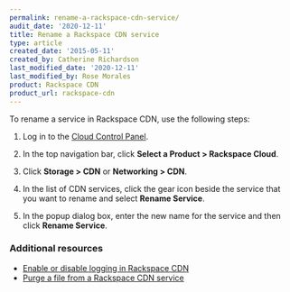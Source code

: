 ```yaml
---
permalink: rename-a-rackspace-cdn-service/
audit_date: '2020-12-11'
title: Rename a Rackspace CDN service
type: article
created_date: '2015-05-11'
created_by: Catherine Richardson
last_modified_date: '2020-12-11'
last_modified_by: Rose Morales
product: Rackspace CDN
product_url: rackspace-cdn
---
```


To rename a service in Rackspace CDN, use the following steps:

1. Log in to the [Cloud Control Panel](https://login.rackspace.com/).

2. In the top navigation bar, click **Select a Product > Rackspace Cloud**.

3. Click **Storage > CDN** or **Networking > CDN**.

4. In the list of CDN services, click the gear icon beside the service
   that you want to rename and select **Rename Service**.

5. In the popup dialog box, enter the new name for the service and then
   click **Rename Service**.

### Additional resources

- [Enable or disable logging in Rackspace CDN](/support/how-to/enable-or-disable-logging-in-rackspace-cdn)
- [Purge a file from a Rackspace CDN service](/support/how-to/refresh-content-in-a-rackspace-cdn-service)
